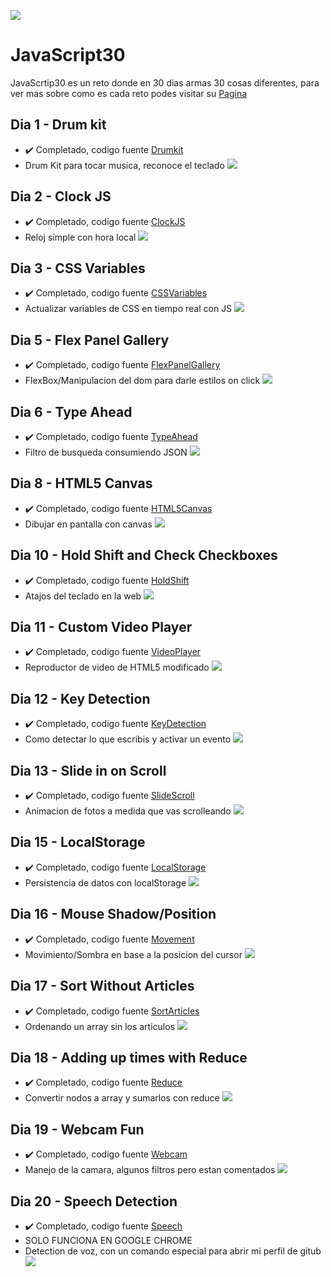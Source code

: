 ﻿![](https://javascript30.com/images/JS3-social-share.png)

# JavaScript30

JavaScrtip30 es un reto donde en 30 dias armas 30 cosas diferentes, para ver mas sobre como es cada reto podes visitar su [Pagina]

## Dia 1 - Drum kit
- ✔️ Completado, codigo fuente [Drumkit]
- Drum Kit para tocar musica, reconoce el teclado
﻿![](https://i.imgur.com/YLwOmQG.png)

## Dia 2 - Clock JS

- ✔️ Completado, codigo fuente [ClockJS]
- Reloj simple con hora local
﻿![](https://i.imgur.com/Wr9tQMi.png)
 
## Dia 3 - CSS Variables
 
- ✔️ Completado, codigo fuente [CSSVariables]
- Actualizar variables de CSS en tiempo real con JS
﻿![](https://i.imgur.com/5DqDBip.png)
 
## Dia 5 - Flex Panel Gallery
- ✔️ Completado, codigo fuente [FlexPanelGallery]
- FlexBox/Manipulacion del dom para darle estilos on click
﻿![](https://i.imgur.com/M1cbwJf.png)
   
## Dia 6 - Type Ahead
- ✔️ Completado, codigo fuente [TypeAhead]
- Filtro de busqueda consumiendo JSON
﻿![](https://i.imgur.com/evySEZl.png)
 
## Dia 8 - HTML5 Canvas
- ✔️ Completado, codigo fuente [HTML5Canvas]
- Dibujar en pantalla con canvas
﻿![](https://i.imgur.com/LMaU2YP.png)
 
## Dia 10 - Hold Shift and Check Checkboxes
- ✔️ Completado, codigo fuente [HoldShift]
- Atajos del teclado en la web
﻿![](https://cdn.discordapp.com/attachments/875262629516546089/883135793185579018/unknown.png)
 
## Dia 11 - Custom Video Player
- ✔️ Completado, codigo fuente [VideoPlayer]
- Reproductor de video de HTML5 modificado
﻿![](https://i.imgur.com/D97FbBu.png)
 
## Dia 12 - Key Detection
- ✔️ Completado, codigo fuente [KeyDetection]
- Como detectar lo que escribis y activar un evento
﻿![](https://i.imgur.com/tFNqE0w.png)
 
## Dia 13 - Slide in on Scroll
- ✔️ Completado, codigo fuente [SlideScroll]
- Animacion de fotos a medida que vas scrolleando
﻿![](https://i.imgur.com/UWTDlle.png)
 
## Dia 15 - LocalStorage
- ✔️ Completado, codigo fuente [LocalStorage]
- Persistencia de datos con localStorage
﻿![](https://i.imgur.com/coPijJ4.png)
 
 ## Dia 16 - Mouse Shadow/Position
- ✔️ Completado, codigo fuente [Movement]
- Movimiento/Sombra en base a la posicion del cursor
﻿![](https://i.imgur.com/2N5turE.png)

 ## Dia 17 - Sort Without Articles
- ✔️ Completado, codigo fuente [SortArticles]
- Ordenando un array sin los articulos
﻿![](https://i.imgur.com/cf3Y8xB.png)

 ## Dia 18 - Adding up times with Reduce
- ✔️ Completado, codigo fuente [Reduce]
- Convertir nodos a array y sumarlos con reduce
﻿![](https://i.imgur.com/8R5Hc5v.png)

 ## Dia 19 - Webcam Fun
- ✔️ Completado, codigo fuente [Webcam]
- Manejo de la camara, algunos filtros pero estan comentados
﻿![](https://i.imgur.com/4rZUclm.png)
 
 ## Dia 20 - Speech Detection
- ✔️ Completado, codigo fuente [Speech]
- SOLO FUNCIONA EN GOOGLE CHROME
- Detection de voz, con un comando especial para abrir mi perfil de gitub
﻿![](https://i.imgur.com/KqYQDCw.png)
 
 [Pagina]: https://javascript30.com/
 [Drumkit]: https://github.com/jd-apprentice/Javascript30Solutions/blob/main/1%20Drum%20Kit/js/app.js
 [ClockJS]: https://github.com/jd-apprentice/Javascript30Solutions/blob/main/2%20JS%20Clock/js/app.js
 [CSSVariables]: https://github.com/jd-apprentice/Javascript30Solutions/blob/main/3%20CSS%20Variables/js/app.js
 [FlexPanelGallery]: https://github.com/jd-apprentice/Javascript30Solutions/blob/main/5%20Flex%20Panel%20Gallery/js/app.js
 [TypeAhead]: https://github.com/jd-apprentice/Javascript30Solutions/blob/main/6%20Type%20Ahead/js/app.js
 [HTML5Canvas]: https://github.com/jd-apprentice/Javascript30Solutions/blob/main/8%20Fun%20with%20HTML5%20Canvas/js/app.js
 [HoldShift]: https://github.com/jd-apprentice/Javascript30Solutions/blob/main/10%20-%20Hold%20Shift%20and%20Check%20Checkboxes/js/app.js
 [VideoPlayer]: https://github.com/jd-apprentice/Javascript30Solutions/blob/main/11%20-%20Custom%20Video%20Player/js/app.js
 [KeyDetection]: https://github.com/jd-apprentice/Javascript30Solutions/blob/main/12%20-%20Key%20Sequence%20Detection/js/app.js
 [SlideScroll]: https://github.com/jd-apprentice/Javascript30Solutions/blob/main/13%20-%20Slide%20in%20on%20Scroll/js/app.js
 [LocalStorage]: https://github.com/jd-apprentice/Javascript30Solutions/blob/main/15%20-%20LocalStorage/js/app.js
 [Movement]: https://github.com/jd-apprentice/Javascript30Solutions/blob/main/16%20-%20Mouse%20Shadow/js/app.js
 [SortArticles]: https://github.com/jd-apprentice/Javascript30Solutions/blob/main/17%20-%20Sort%20Without%20Articles/js/app.js
 [Reduce]: https://github.com/jd-apprentice/Javascript30Solutions/blob/main/18%20-%20Adding%20up%20times%20with%20Reduce/js/app.js
 [Webcam]: https://github.com/jd-apprentice/Javascript30Solutions/blob/main/19%20-%20Webcam%20Fun/js/app.js
 [Speech]: https://github.com/jd-apprentice/Javascript30Solutions/blob/main/20%20-%20Speech%20Detection/js/app.js
